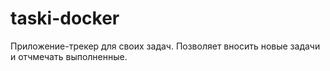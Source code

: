 # taski-docker

Приложение-трекер для своих задач. Позволяет вносить новые задачи и отчмечать выполненные.